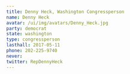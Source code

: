 ```yaml
---
title: Denny Heck, Washington Congressperson
name: Denny Heck
avatar: /ui/img/avatars/Denny_Heck.jpg
party: democrat
state: washington
type: congressperson
lasthall: 2017-05-11
phone: 202-225-9740
never:
twitter: RepDennyHeck
---
```

